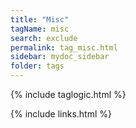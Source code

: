 ```yaml
---
title: "Misc"
tagName: misc
search: exclude
permalink: tag_misc.html
sidebar: mydoc_sidebar
folder: tags
---
```

{% include taglogic.html %}

{% include links.html %}
